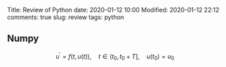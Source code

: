 Title: Review of Python
date: 2020-01-12 10:00
Modified: 2020-01-12 22:12
comments: true
slug: review
tags: python

<!-- PELICAN_BEGIN_SUMMARY -->
## Numpy

$$
u^{\prime}=f\left(t,u\left(t\right)\right),\quad
t\in\left(t_{0},t_{0}+T\right],\quad
u\left(t_{0}\right)=u_{0}\tag{11}
$$
<!-- PELICAN_END_SUMMARY -->
